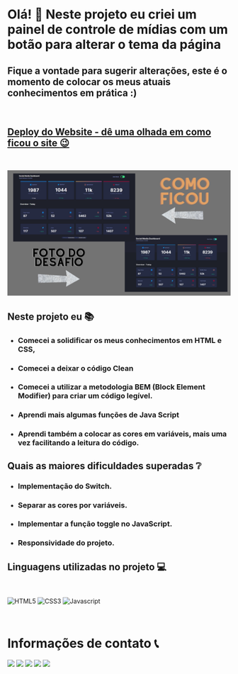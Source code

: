 # Olá! :raising_hand: Neste projeto eu criei um painel de controle de mídias com um botão para alterar o tema da página 

## Fique a vontade para sugerir alterações, este é o momento de colocar os meus atuais conhecimentos em prática :)
<br>

## [Deploy do Website - dê uma olhada em como ficou o site :wink: ](https://painel-social-media.netlify.app/)
<br>

![Este é um preview de como o projeto deverá ficar](./assets/img/design/projeto-finalizado.png)

## Neste projeto eu :books:
- ### Comecei a solidificar os meus conhecimentos em HTML e CSS, 
- ### Comecei a deixar o código Clean
- ### Comecei a utilizar a metodologia BEM (Block Element Modifier) para criar um código legível.
- ### Aprendi mais algumas funções de Java Script 
- ### Aprendi também a colocar as cores em variáveis, mais uma vez facilitando a leitura do código.

## Quais as maiores dificuldades superadas :grey_question:

- ### Implementação do Switch.
- ### Separar as cores por variáveis.
- ### Implementar a função toggle no JavaScript.
- ### Responsividade do projeto.

## Linguagens utilizadas no projeto :computer:
<br>

![HTML5](https://img.shields.io/badge/HTML5-E34F26?style=for-the-badge&logo=html5&logoColor=white)
![CSS3](https://img.shields.io/badge/CSS3-1572B6?style=for-the-badge&logo=css3&logoColor=white)
![Javascript](https://img.shields.io/badge/JavaScript-F7DF1E?style=for-the-badge&logo=javascript&logoColor=black)

<br>

# Informações de contato :telephone_receiver:
<div>
    <a href="https://wa.me/5531995464145" target="_blank"><img src="https://img.shields.io/badge/WhatsApp-25D366?style=for-the-badge&logo=whatsapp&logoColor=white" target="_blank"></a> 
    <a href="https://www.linkedin.com/in/alexandreduara" target="_blank"><img src="https://img.shields.io/badge/-LinkedIn-%230077B5?style=for-the-badge&logo=linkedin&logoColor=white" target="_blank"></a> 
    <a href="https://instagram.com/alexandre_duara" target="_blank"><img src="https://img.shields.io/badge/-Instagram-%23E4405F?style=for-the-badge&logo=instagram&logoColor=white" target="_blank"></a>
    <a href="https://t.me/alexandreduara" target="_blank"><img src="https://img.shields.io/badge/Telegram-2CA5E0?style=for-the-badge&logo=telegram&logoColor=white" target="_blank"></a> 
     <a href = "mailto:alexandreduara@gmail.com"><img src="https://img.shields.io/badge/-Gmail-%23333?style=for-the-badge&logo=gmail&logoColor=white" target="_blank"></a>
</div>


